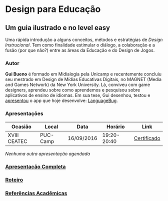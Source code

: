 # Design para Educação
## Um guia ilustrado e no level easy

Uma rápida introdução a alguns conceitos, métodos e estratégias de *Design Instrucional*. Tem como finalidade estimular o diálogo, a colaboração e a fusão (por que não?) entre as áreas da Educação e do Design de Jogos.

### Autor

**Gui Bueno** é formado em Midialogia pela Unicamp e recentemente concluiu seu mestrado em Design de Mídias Educativas Digitais, no MAGNET (Media and Games Network) da New York University. Lá, conviveu com game designers, aprendeu sobre como aprendemos e pesquisou sobre aplicativos de ensino de idiomas. Em sua tese, Gui desenhou, testou e [apresentou](https://www.youtube.com/watch?v=DGmgGfFZpQo) o app que hoje desenvolve: [LanguageBug](http://guibueno.github.io/).

### Apresentações

|Ocasião		|Local		|Data		|Horário		|Link   																								|
|---			|---		|---		|---			|---																									|
|XVIII CEATEC   |PUC-Camp   |16/09/2016	|19:20-20:40	|[Certificado](https://drive.google.com/file/d/0B-D7NHTmyc54Zm5rNE51OUtHclhMcUNLREI5MnJEUlR1UURZ/view)	|
*Nenhuma outra apresentação agendada*

### [Apresentação Completa](http://guibueno.github.com/id/)

### [Roteiro](roteiro.md)

### [Referências Acadêmicas](actual-references.md)